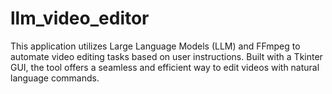 # llm_video_editor
This application utilizes Large Language Models (LLM) and FFmpeg to automate video editing tasks based on user instructions. Built with a Tkinter GUI, the tool offers a seamless and efficient way to edit videos with natural language commands.
